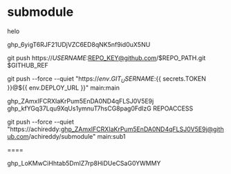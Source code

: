 # submodule 

helo

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


git push https://$USERNAME:$REPO_KEY@github.com/$REPO_PATH.git $GITHUB_REF

git push --force --quiet "https://${{ env.GIT_USERNAME }}:${{ secrets.TOKEN }}@${{ env.DEPLOY_URL }}" main:main


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
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
REPOACCESS

git push --force --quiet "https://achireddy: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@github.com/achireddy/submodule" main:sub1


====

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